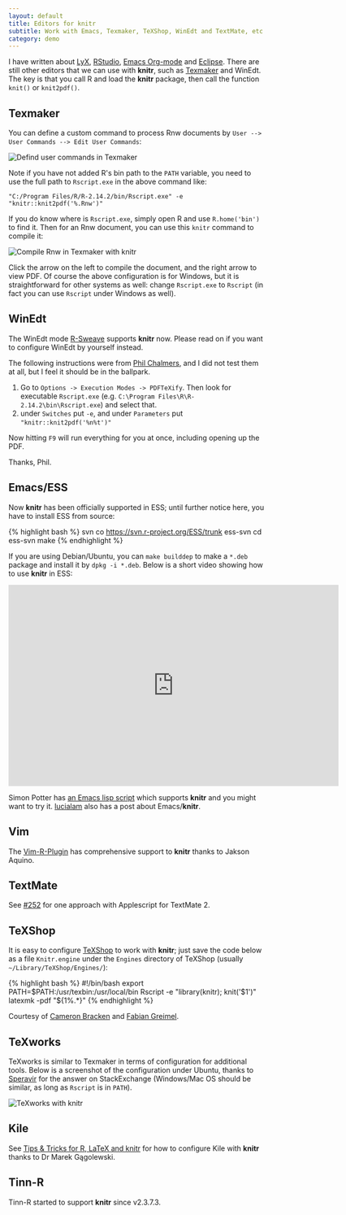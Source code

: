 ```yaml
---
layout: default
title: Editors for knitr
subtitle: Work with Emacs, Texmaker, TeXShop, WinEdt and TextMate, etc
category: demo
---
```


I have written about [LyX](../lyx/), [RStudio](../rstudio/), [Emacs Org-mode](../org/) and [Eclipse](../eclipse/). There are still other editors that we can use with **knitr**, such as [Texmaker](http://www.xm1math.net/texmaker/) and WinEdt. The key is that you call R and load the **knitr** package, then call the function `knit()` or `knit2pdf()`.

## Texmaker

You can define a custom command to process Rnw documents by `User --> User Commands --> Edit User Commands`:

![Defind user commands in Texmaker](http://i.imgur.com/ddIBH.png)

Note if you have not added R's bin path to the `PATH` variable, you need to use the full path to `Rscript.exe` in the above command like:

    "C:/Program Files/R/R-2.14.2/bin/Rscript.exe" -e "knitr::knit2pdf('%.Rnw')"

If you do know where is `Rscript.exe`, simply open R and use `R.home('bin')` to find it. Then for an Rnw document, you can use this `knitr` command to compile it:

![Compile Rnw in Texmaker with knitr](http://i.imgur.com/xKoeT.png)

Click the arrow on the left to compile the document, and the right arrow to view PDF. Of course the above configuration is for Windows, but it is straightforward for other systems as well: change `Rscript.exe` to `Rscript` (in fact you can use `Rscript` under Windows as well).

## WinEdt

The WinEdt mode [R-Sweave](http://www.winedt.org/Config/modes/R-Sweave.php) supports **knitr** now. Please read on if you want to configure WinEdt by yourself instead.

The following instructions were from [Phil Chalmers](https://github.com/philchalmers), and I did not test them at all, but I feel it should be in the ballpark.

1. Go to `Options -> Execution Modes -> PDFTeXify`. Then look for executable `Rscript.exe` (e.g. `C:\Program Files\R\R-2.14.2\bin\Rscript.exe`) and select that.
2. under `Switches` put `-e`, and under `Parameters` put `"knitr::knit2pdf('%n%t')"`

Now hitting `F9` will run everything for you at once, including opening up the PDF.

Thanks, Phil.

## Emacs/ESS

Now **knitr** has been officially supported in ESS; until further notice here, you have to install ESS from source:

{% highlight bash %}
svn co https://svn.r-project.org/ESS/trunk ess-svn
cd ess-svn
make
{% endhighlight %}

If you are using Debian/Ubuntu, you can `make builddep` to make a `*.deb` package and install it by `dpkg -i *.deb`. Below is a short video showing how to use **knitr** in ESS:

<iframe src="http://www.screenr.com/embed/Haa8" width="650" height="396" frameborder="0"></iframe>

Simon Potter has [an Emacs lisp script](http://sjp.co.nz/posts/emacs-ess-knitr/) which supports **knitr** and you might want to try it. [lucialam](https://constantmindmapping.wordpress.com/2012/06/12/knitr-and-emacs/) also has a post about Emacs/**knitr**.

## Vim

The [Vim-R-Plugin](http://www.vim.org/scripts/script.php?script_id=2628) has comprehensive support to **knitr** thanks to Jakson Aquino.

## TextMate

See [#252](https://github.com/yihui/knitr/issues/252#issuecomment-6034068) for one approach with Applescript for TextMate 2.

## TeXShop

It is easy to configure [TeXShop](http://pages.uoregon.edu/koch/texshop/) to work with **knitr**; just save the code below as a file `Knitr.engine` under the `Engines` directory of TeXShop (usually `~/Library/TeXShop/Engines/`):

{% highlight bash %}
#!/bin/bash
export PATH=$PATH:/usr/texbin:/usr/local/bin
Rscript -e "library(knitr); knit('$1')"
latexmk -pdf "${1%.*}"
{% endhighlight %}

Courtesy of [Cameron Bracken](http://cameron.bracken.bz/sweave-for-texshop) and [Fabian Greimel](http://yihui.name/en/2012/06/enjoyable-reproducible-research/#comment-601032753).

## TeXworks

TeXworks is similar to Texmaker in terms of configuration for additional tools. Below is a screenshot of the configuration under Ubuntu, thanks to [Speravir](http://tex.stackexchange.com/a/85165/9128) for the answer on StackExchange (Windows/Mac OS should be similar, as long as `Rscript` is in `PATH`).

![TeXworks with knitr](http://i.imgur.com/d6tE6.png)

## Kile

See [Tips & Tricks for R, LaTeX and knitr](http://www.ibspan.waw.pl/~gagolews/?page=resources&subpage=tips) for how to configure Kile with **knitr** thanks to Dr Marek Gągolewski.

## Tinn-R

Tinn-R started to support **knitr** since v2.3.7.3.

